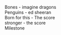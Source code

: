 Bones - imagine dragons<br>
Penguins - ed sheeran <br>
Born for this - The score <br>
stronger - the score <br>
Milestone <br>
